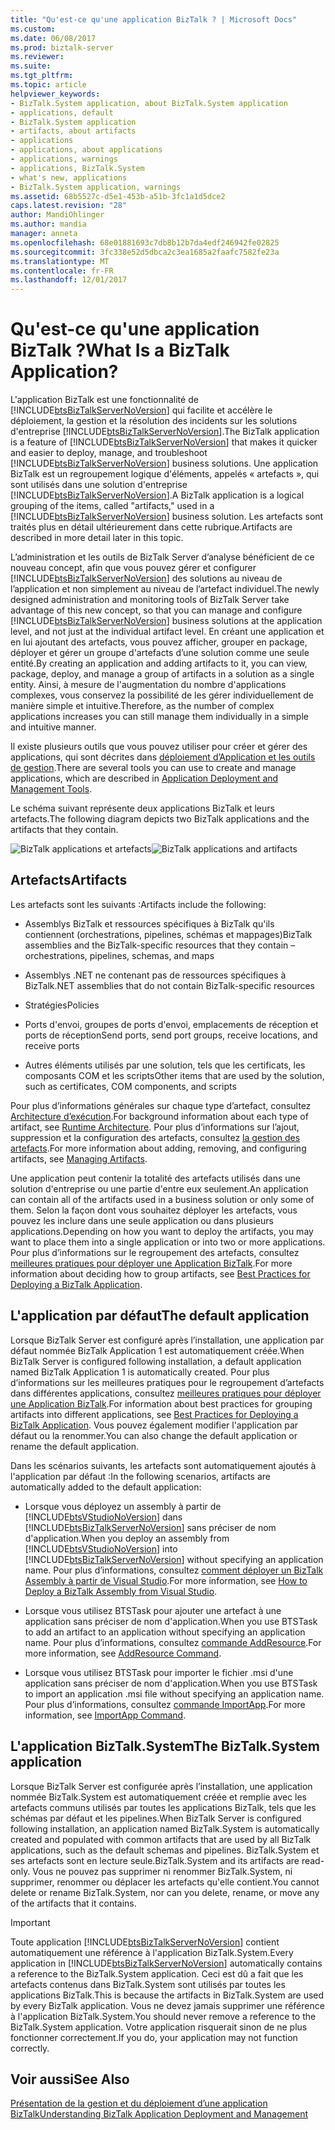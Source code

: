 ```yaml
---
title: "Qu'est-ce qu'une application BizTalk ? | Microsoft Docs"
ms.custom: 
ms.date: 06/08/2017
ms.prod: biztalk-server
ms.reviewer: 
ms.suite: 
ms.tgt_pltfrm: 
ms.topic: article
helpviewer_keywords:
- BizTalk.System application, about BizTalk.System application
- applications, default
- BizTalk.System application
- artifacts, about artifacts
- applications
- applications, about applications
- applications, warnings
- applications, BizTalk.System
- what's new, applications
- BizTalk.System application, warnings
ms.assetid: 68b5527c-d5e1-453b-a51b-3fc1a1d5dce2
caps.latest.revision: "28"
author: MandiOhlinger
ms.author: mandia
manager: anneta
ms.openlocfilehash: 68e01881693c7db8b12b7da4edf246942fe02825
ms.sourcegitcommit: 3fc338e52d5dbca2c3ea1685a2faafc7582fe23a
ms.translationtype: MT
ms.contentlocale: fr-FR
ms.lasthandoff: 12/01/2017
---
```

# <a name="what-is-a-biztalk-application"></a><span data-ttu-id="0e849-103">Qu'est-ce qu'une application BizTalk ?</span><span class="sxs-lookup"><span data-stu-id="0e849-103">What Is a BizTalk Application?</span></span>
<span data-ttu-id="0e849-104">L'application BizTalk est une fonctionnalité de [!INCLUDE[btsBizTalkServerNoVersion](../includes/btsbiztalkservernoversion-md.md)] qui facilite et accélère le déploiement, la gestion et la résolution des incidents sur les solutions d'entreprise [!INCLUDE[btsBizTalkServerNoVersion](../includes/btsbiztalkservernoversion-md.md)].</span><span class="sxs-lookup"><span data-stu-id="0e849-104">The BizTalk application is a feature of [!INCLUDE[btsBizTalkServerNoVersion](../includes/btsbiztalkservernoversion-md.md)] that makes it quicker and easier to deploy, manage, and troubleshoot [!INCLUDE[btsBizTalkServerNoVersion](../includes/btsbiztalkservernoversion-md.md)] business solutions.</span></span> <span data-ttu-id="0e849-105">Une application BizTalk est un regroupement logique d'éléments, appelés « artefacts », qui sont utilisés dans une solution d'entreprise [!INCLUDE[btsBizTalkServerNoVersion](../includes/btsbiztalkservernoversion-md.md)].</span><span class="sxs-lookup"><span data-stu-id="0e849-105">A BizTalk application is a logical grouping of the items, called "artifacts," used in a [!INCLUDE[btsBizTalkServerNoVersion](../includes/btsbiztalkservernoversion-md.md)] business solution.</span></span> <span data-ttu-id="0e849-106">Les artefacts sont traités plus en détail ultérieurement dans cette rubrique.</span><span class="sxs-lookup"><span data-stu-id="0e849-106">Artifacts are described in more detail later in this topic.</span></span>  
  
 <span data-ttu-id="0e849-107">L’administration et les outils de BizTalk Server d’analyse bénéficient de ce nouveau concept, afin que vous pouvez gérer et configurer [!INCLUDE[btsBizTalkServerNoVersion](../includes/btsbiztalkservernoversion-md.md)] des solutions au niveau de l’application et non simplement au niveau de l’artefact individuel.</span><span class="sxs-lookup"><span data-stu-id="0e849-107">The newly designed administration and monitoring tools of BizTalk Server take advantage of this new concept, so that you can manage and configure [!INCLUDE[btsBizTalkServerNoVersion](../includes/btsbiztalkservernoversion-md.md)] business solutions at the application level, and not just at the individual artifact level.</span></span> <span data-ttu-id="0e849-108">En créant une application et en lui ajoutant des artefacts, vous pouvez afficher, grouper en package, déployer et gérer un groupe d'artefacts d’une solution comme une seule entité.</span><span class="sxs-lookup"><span data-stu-id="0e849-108">By creating an application and adding artifacts to it, you can view, package, deploy, and manage a group of artifacts in a solution as a single entity.</span></span> <span data-ttu-id="0e849-109">Ainsi, à mesure de l'augmentation du nombre d'applications complexes, vous conservez la possibilité de les gérer individuellement de manière simple et intuitive.</span><span class="sxs-lookup"><span data-stu-id="0e849-109">Therefore, as the number of complex applications increases you can still manage them individually in a simple and intuitive manner.</span></span>  
  
 <span data-ttu-id="0e849-110">Il existe plusieurs outils que vous pouvez utiliser pour créer et gérer des applications, qui sont décrites dans [déploiement d’Application et les outils de gestion](../core/application-deployment-and-management-tools.md).</span><span class="sxs-lookup"><span data-stu-id="0e849-110">There are several tools you can use to create and manage applications, which are described in [Application Deployment and Management Tools](../core/application-deployment-and-management-tools.md).</span></span>  
  
 <span data-ttu-id="0e849-111">Le schéma suivant représente deux applications BizTalk et leurs artefacts.</span><span class="sxs-lookup"><span data-stu-id="0e849-111">The following diagram depicts two BizTalk applications and the artifacts that they contain.</span></span>  
  
 <span data-ttu-id="0e849-112">![BizTalk applications et artefacts](../core/media/biztalkapplication.gif "BizTalkApplication")</span><span class="sxs-lookup"><span data-stu-id="0e849-112">![BizTalk applications and artifacts](../core/media/biztalkapplication.gif "BizTalkApplication")</span></span>  
  
## <a name="artifacts"></a><span data-ttu-id="0e849-113">Artefacts</span><span class="sxs-lookup"><span data-stu-id="0e849-113">Artifacts</span></span>  
 <span data-ttu-id="0e849-114">Les artefacts sont les suivants :</span><span class="sxs-lookup"><span data-stu-id="0e849-114">Artifacts include the following:</span></span>  
  
-   <span data-ttu-id="0e849-115">Assemblys BizTalk et ressources spécifiques à BizTalk qu'ils contiennent (orchestrations, pipelines, schémas et mappages)</span><span class="sxs-lookup"><span data-stu-id="0e849-115">BizTalk assemblies and the BizTalk-specific resources that they contain – orchestrations, pipelines, schemas, and maps</span></span>  
  
-   <span data-ttu-id="0e849-116">Assemblys .NET ne contenant pas de ressources spécifiques à BizTalk</span><span class="sxs-lookup"><span data-stu-id="0e849-116">.NET assemblies that do not contain BizTalk-specific resources</span></span>  
  
-   <span data-ttu-id="0e849-117">Stratégies</span><span class="sxs-lookup"><span data-stu-id="0e849-117">Policies</span></span>  
  
-   <span data-ttu-id="0e849-118">Ports d'envoi, groupes de ports d'envoi, emplacements de réception et ports de réception</span><span class="sxs-lookup"><span data-stu-id="0e849-118">Send ports, send port groups, receive locations, and receive ports</span></span>  
  
-   <span data-ttu-id="0e849-119">Autres éléments utilisés par une solution, tels que les certificats, les composants COM et les scripts</span><span class="sxs-lookup"><span data-stu-id="0e849-119">Other items that are used by the solution, such as certificates, COM components, and scripts</span></span>  
  
 <span data-ttu-id="0e849-120">Pour plus d’informations générales sur chaque type d’artefact, consultez [Architecture d’exécution](../core/runtime-architecture.md).</span><span class="sxs-lookup"><span data-stu-id="0e849-120">For background information about each type of artifact, see [Runtime Architecture](../core/runtime-architecture.md).</span></span> <span data-ttu-id="0e849-121">Pour plus d’informations sur l’ajout, suppression et la configuration des artefacts, consultez [la gestion des artefacts](../core/managing-artifacts.md).</span><span class="sxs-lookup"><span data-stu-id="0e849-121">For more information about adding, removing, and configuring artifacts, see [Managing Artifacts](../core/managing-artifacts.md).</span></span>  
  
 <span data-ttu-id="0e849-122">Une application peut contenir la totalité des artefacts utilisés dans une solution d'entreprise ou une partie d'entre eux seulement.</span><span class="sxs-lookup"><span data-stu-id="0e849-122">An application can contain all of the artifacts used in a business solution or only some of them.</span></span> <span data-ttu-id="0e849-123">Selon la façon dont vous souhaitez déployer les artefacts, vous pouvez les inclure dans une seule application ou dans plusieurs applications.</span><span class="sxs-lookup"><span data-stu-id="0e849-123">Depending on how you want to deploy the artifacts, you may want to place them into a single application or into two or more applications.</span></span> <span data-ttu-id="0e849-124">Pour plus d’informations sur le regroupement des artefacts, consultez [meilleures pratiques pour déployer une Application BizTalk](../core/best-practices-for-deploying-a-biztalk-application.md).</span><span class="sxs-lookup"><span data-stu-id="0e849-124">For more information about deciding how to group artifacts, see [Best Practices for Deploying a BizTalk Application](../core/best-practices-for-deploying-a-biztalk-application.md).</span></span>  
  
## <a name="the-default-application"></a><span data-ttu-id="0e849-125">L'application par défaut</span><span class="sxs-lookup"><span data-stu-id="0e849-125">The default application</span></span>  
 <span data-ttu-id="0e849-126">Lorsque BizTalk Server est configuré après l’installation, une application par défaut nommée BizTalk Application 1 est automatiquement créée.</span><span class="sxs-lookup"><span data-stu-id="0e849-126">When BizTalk Server is configured following installation, a default application named BizTalk Application 1 is automatically created.</span></span> <span data-ttu-id="0e849-127">Pour plus d’informations sur les meilleures pratiques pour le regroupement d’artefacts dans différentes applications, consultez [meilleures pratiques pour déployer une Application BizTalk](../core/best-practices-for-deploying-a-biztalk-application.md).</span><span class="sxs-lookup"><span data-stu-id="0e849-127">For information about best practices for grouping artifacts into different applications, see [Best Practices for Deploying a BizTalk Application](../core/best-practices-for-deploying-a-biztalk-application.md).</span></span> <span data-ttu-id="0e849-128">Vous pouvez également modifier l'application par défaut ou la renommer.</span><span class="sxs-lookup"><span data-stu-id="0e849-128">You can also change the default application or rename the default application.</span></span>  
  
 <span data-ttu-id="0e849-129">Dans les scénarios suivants, les artefacts sont automatiquement ajoutés à l'application par défaut :</span><span class="sxs-lookup"><span data-stu-id="0e849-129">In the following scenarios, artifacts are automatically added to the default application:</span></span>  
  
-   <span data-ttu-id="0e849-130">Lorsque vous déployez un assembly à partir de [!INCLUDE[btsVStudioNoVersion](../includes/btsvstudionoversion-md.md)] dans [!INCLUDE[btsBizTalkServerNoVersion](../includes/btsbiztalkservernoversion-md.md)] sans préciser de nom d'application.</span><span class="sxs-lookup"><span data-stu-id="0e849-130">When you deploy an assembly from [!INCLUDE[btsVStudioNoVersion](../includes/btsvstudionoversion-md.md)] into [!INCLUDE[btsBizTalkServerNoVersion](../includes/btsbiztalkservernoversion-md.md)] without specifying an application name.</span></span> <span data-ttu-id="0e849-131">Pour plus d’informations, consultez [comment déployer un BizTalk Assembly à partir de Visual Studio](../core/how-to-deploy-a-biztalk-assembly-from-visual-studio.md).</span><span class="sxs-lookup"><span data-stu-id="0e849-131">For more information, see [How to Deploy a BizTalk Assembly from Visual Studio](../core/how-to-deploy-a-biztalk-assembly-from-visual-studio.md).</span></span>  
  
-   <span data-ttu-id="0e849-132">Lorsque vous utilisez BTSTask pour ajouter une artefact à une application sans préciser de nom d'application.</span><span class="sxs-lookup"><span data-stu-id="0e849-132">When you use BTSTask to add an artifact to an application without specifying an application name.</span></span> <span data-ttu-id="0e849-133">Pour plus d’informations, consultez [commande AddResource](../core/addresource-command.md).</span><span class="sxs-lookup"><span data-stu-id="0e849-133">For more information, see [AddResource Command](../core/addresource-command.md).</span></span>  
  
-   <span data-ttu-id="0e849-134">Lorsque vous utilisez BTSTask pour importer le fichier .msi d'une application sans préciser de nom d'application.</span><span class="sxs-lookup"><span data-stu-id="0e849-134">When you use BTSTask to import an application .msi file without specifying an application name.</span></span> <span data-ttu-id="0e849-135">Pour plus d’informations, consultez [commande ImportApp](../core/importapp-command.md).</span><span class="sxs-lookup"><span data-stu-id="0e849-135">For more information, see [ImportApp Command](../core/importapp-command.md).</span></span>  
  
## <a name="the-biztalksystem-application"></a><span data-ttu-id="0e849-136">L'application BizTalk.System</span><span class="sxs-lookup"><span data-stu-id="0e849-136">The BizTalk.System application</span></span>  
 <span data-ttu-id="0e849-137">Lorsque BizTalk Server est configurée après l’installation, une application nommée BizTalk.System est automatiquement créée et remplie avec les artefacts communs utilisés par toutes les applications BizTalk, tels que les schémas par défaut et les pipelines.</span><span class="sxs-lookup"><span data-stu-id="0e849-137">When BizTalk Server is configured following installation, an application named BizTalk.System is automatically created and populated with common artifacts that are used by all BizTalk applications, such as the default schemas and pipelines.</span></span> <span data-ttu-id="0e849-138">BizTalk.System et ses artefacts sont en lecture seule.</span><span class="sxs-lookup"><span data-stu-id="0e849-138">BizTalk.System and its artifacts are read-only.</span></span> <span data-ttu-id="0e849-139">Vous ne pouvez pas supprimer ni renommer BizTalk.System, ni supprimer, renommer ou déplacer les artefacts qu'elle contient.</span><span class="sxs-lookup"><span data-stu-id="0e849-139">You cannot delete or rename BizTalk.System, nor can you delete, rename, or move any of the artifacts that it contains.</span></span>  
  
> [!IMPORTANT]
>  <span data-ttu-id="0e849-140">Toute application [!INCLUDE[btsBizTalkServerNoVersion](../includes/btsbiztalkservernoversion-md.md)] contient automatiquement une référence à l'application BizTalk.System.</span><span class="sxs-lookup"><span data-stu-id="0e849-140">Every application in [!INCLUDE[btsBizTalkServerNoVersion](../includes/btsbiztalkservernoversion-md.md)] automatically contains a reference to the BizTalk.System application.</span></span> <span data-ttu-id="0e849-141">Ceci est dû a fait que les artefacts contenus dans BizTalk.System sont utilisés par toutes les applications BizTalk.</span><span class="sxs-lookup"><span data-stu-id="0e849-141">This is because the artifacts in BizTalk.System are used by every BizTalk application.</span></span> <span data-ttu-id="0e849-142">Vous ne devez jamais supprimer une référence à l'application BizTalk.System.</span><span class="sxs-lookup"><span data-stu-id="0e849-142">You should never remove a reference to the BizTalk.System application.</span></span> <span data-ttu-id="0e849-143">Votre application risquerait sinon de ne plus fonctionner correctement.</span><span class="sxs-lookup"><span data-stu-id="0e849-143">If you do, your application may not function correctly.</span></span>  
  
## <a name="see-also"></a><span data-ttu-id="0e849-144">Voir aussi</span><span class="sxs-lookup"><span data-stu-id="0e849-144">See Also</span></span>  
 [<span data-ttu-id="0e849-145">Présentation de la gestion et du déploiement d’une application BizTalk</span><span class="sxs-lookup"><span data-stu-id="0e849-145">Understanding BizTalk Application Deployment and Management</span></span>](../core/understanding-biztalk-application-deployment-and-management.md)